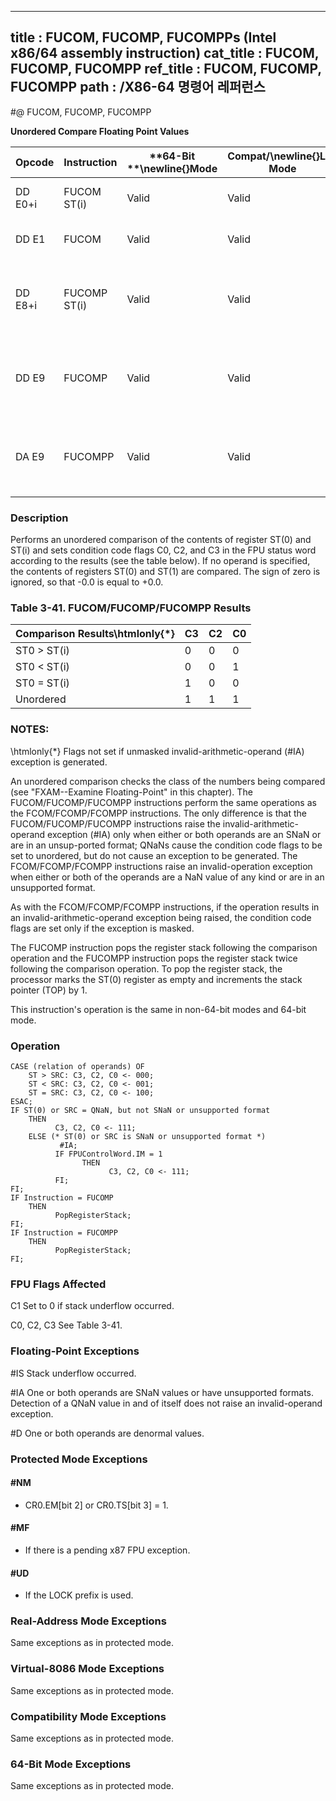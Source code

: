 ----------------------------
title : FUCOM, FUCOMP, FUCOMPPs (Intel x86/64 assembly instruction)
cat_title : FUCOM, FUCOMP, FUCOMPP
ref_title : FUCOM, FUCOMP, FUCOMPP
path : /X86-64 명령어 레퍼런스
----------------------------
#@ FUCOM, FUCOMP, FUCOMPP

**Unordered Compare Floating Point Values**

|**Opcode**|**Instruction**|**64-Bit **\newline{}**Mode**|**Compat/**\newline{}**Leg Mode**|**Description**|
|----------|---------------|-----------------------------|---------------------------------|---------------|
|DD E0+i|FUCOM ST(i)|Valid|Valid|Compare ST(0) with ST(i).|
|DD E1|FUCOM|Valid|Valid|Compare ST(0) with ST(1).|
|DD E8+i|FUCOMP ST(i)|Valid|Valid|Compare ST(0) with ST(i) and pop register stack.|
|DD E9|FUCOMP|Valid|Valid|Compare ST(0) with ST(1) and pop register stack.|
|DA E9|FUCOMPP|Valid|Valid|Compare ST(0) with ST(1) and pop register stack twice.|
### Description


Performs an unordered comparison of the contents of register ST(0) and ST(i) and sets condition code flags C0, C2, and C3 in the FPU status word according to the results (see the table below). If no operand is specified, the contents of registers ST(0) and ST(1) are compared. The sign of zero is ignored, so that -0.0 is equal to +0.0.

### Table 3-41.  FUCOM/FUCOMP/FUCOMPP Results


|**Comparison Results\htmlonly{*}**|**C3**|**C2**|**C0**|
|----------------------------------|------|------|------|
|ST0 > ST(i)|0|0|0|
|ST0 < ST(i)|0|0|1|
|ST0 = ST(i)|1|0|0|
|Unordered|1|1|1|
###  NOTES:


\htmlonly{*} Flags not set if unmasked invalid-arithmetic-operand (#IA) exception is generated.

An unordered comparison checks the class of the numbers being compared (see "FXAM--Examine Floating-Point" in this chapter). The FUCOM/FUCOMP/FUCOMPP instructions perform the same operations as the FCOM/FCOMP/FCOMPP instructions. The only difference is that the FUCOM/FUCOMP/FUCOMPP instructions raise the invalid-arithmetic-operand exception (#IA) only when either or both operands are an SNaN or are in an unsup-ported format; QNaNs cause the condition code flags to be set to unordered, but do not cause an exception to be generated. The FCOM/FCOMP/FCOMPP instructions raise an invalid-operation exception when either or both of the operands are a NaN value of any kind or are in an unsupported format.

As with the FCOM/FCOMP/FCOMPP instructions, if the operation results in an invalid-arithmetic-operand exception being raised, the condition code flags are set only if the exception is masked.

The FUCOMP instruction pops the register stack following the comparison operation and the FUCOMPP instruction pops the register stack twice following the comparison operation. To pop the register stack, the processor marks the ST(0) register as empty and increments the stack pointer (TOP) by 1.

This instruction's operation is the same in non-64-bit modes and 64-bit mode.


### Operation

```info-verb
CASE (relation of operands) OF
    ST > SRC: C3, C2, C0 <- 000;
    ST < SRC: C3, C2, C0 <- 001;
    ST = SRC: C3, C2, C0 <- 100;
ESAC;
IF ST(0) or SRC = QNaN, but not SNaN or unsupported format
    THEN 
          C3, C2, C0 <- 111;
    ELSE (* ST(0) or SRC is SNaN or unsupported format *)
           #IA;
          IF FPUControlWord.IM = 1
                THEN 
                      C3, C2, C0 <- 111;
          FI;
FI;
IF Instruction = FUCOMP 
    THEN 
          PopRegisterStack;
FI;
IF Instruction = FUCOMPP 
    THEN 
          PopRegisterStack; 
FI;
```
### FPU Flags Affected


C1 Set to 0 if stack underflow occurred.

C0, C2, C3 See Table 3-41.

### Floating-Point Exceptions


#IS Stack underflow occurred.

#IA One or both operands are SNaN values or have unsupported formats. Detection of a QNaN value in and of itself does not raise an invalid-operand exception.

#D One or both operands are denormal values.


### Protected Mode Exceptions

#### #NM
* CR0.EM[bit 2] or CR0.TS[bit 3] = 1.

#### #MF
* If there is a pending x87 FPU exception.

#### #UD
* If the LOCK prefix is used.

### Real-Address Mode Exceptions



Same exceptions as in protected mode.


### Virtual-8086 Mode Exceptions



Same exceptions as in protected mode.


### Compatibility Mode Exceptions



Same exceptions as in protected mode.


### 64-Bit Mode Exceptions



Same exceptions as in protected mode.

